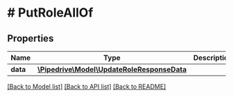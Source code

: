 # # PutRoleAllOf

## Properties

Name | Type | Description | Notes
------------ | ------------- | ------------- | -------------
**data** | [**\Pipedrive\Model\UpdateRoleResponseData**](UpdateRoleResponseData.md) |  | [optional]

[[Back to Model list]](../../README.md#models) [[Back to API list]](../../README.md#endpoints) [[Back to README]](../../README.md)
